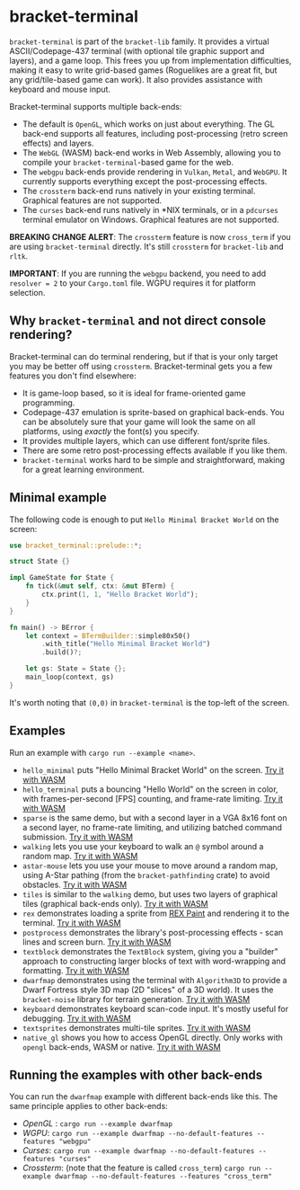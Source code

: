 # bracket-terminal

`bracket-terminal` is part of the `bracket-lib` family. It provides a virtual ASCII/Codepage-437 terminal (with optional tile graphic support and layers), and a game loop. This frees you up from implementation difficulties, making it easy to write grid-based games (Roguelikes are a great fit, but any grid/tile-based game can work). It also provides assistance with keyboard and mouse input.

Bracket-terminal supports multiple back-ends:

* The default is `OpenGL`, which works on just about everything. The GL back-end supports all features, including post-processing (retro screen effects) and layers.
* The `WebGL` (WASM) back-end works in Web Assembly, allowing you to compile your `bracket-terminal`-based game for the web.
* The `webgpu` back-ends provide rendering in `Vulkan`, `Metal`, and `WebGPU`. It currently supports everything except the post-processing effects.
* The `crossterm` back-end runs natively in your existing terminal. Graphical features are not supported.
* The `curses` back-end runs natively in *NIX terminals, or in a `pdcurses` terminal emulator on Windows. Graphical features are not supported.

**BREAKING CHANGE ALERT**: The `crossterm` feature is now `cross_term` if you are using `bracket-terminal` directly. It's still `crossterm` for `bracket-lib` and `rltk`.

**IMPORTANT**: If you are running the `webgpu` backend, you need to add `resolver = 2` to your `Cargo.toml` file. WGPU requires it for platform selection.

## Why `bracket-terminal` and not direct console rendering?

Bracket-terminal can do terminal rendering, but if that is your only target you may be better off using `crossterm`. Bracket-terminal gets you a few features you don't find elsewhere:

* It is game-loop based, so it is ideal for frame-oriented game programming.
* Codepage-437 emulation is sprite-based on graphical back-ends. You can be absolutely sure that your game will look the same on all platforms, using *exactly* the font(s) you specify.
* It provides multiple layers, which can use different font/sprite files.
* There are some retro post-processing effects available if you like them.
* `bracket-terminal` works hard to be simple and straightforward, making for a great learning environment.

## Minimal example

The following code is enough to put `Hello Minimal Bracket World` on the screen:

```rust
use bracket_terminal::prelude::*;

struct State {}

impl GameState for State {
    fn tick(&mut self, ctx: &mut BTerm) {
        ctx.print(1, 1, "Hello Bracket World");
    }
}

fn main() -> BError {
    let context = BTermBuilder::simple80x50()
        .with_title("Hello Minimal Bracket World")
        .build()?;

    let gs: State = State {};
    main_loop(context, gs)
}
```

It's worth noting that `(0,0)` in `bracket-terminal` is the top-left of the screen.

## Examples

Run an example with `cargo run --example <name>`.

* `hello_minimal` puts "Hello Minimal Bracket World" on the screen. [Try it with WASM](https://jasonjmcghee.github.io/bracket-lib/hello_minimal/)
* `hello_terminal` puts a bouncing "Hello World" on the screen in color, with frames-per-second [FPS] counting, and frame-rate limiting. [Try it with WASM](https://jasonjmcghee.github.io/bracket-lib/hello_terminal/)
* `sparse` is the same demo, but with a second layer in a VGA 8x16 font on a second layer, no frame-rate limiting, and utilizing batched command submission. [Try it with WASM](https://jasonjmcghee.github.io/bracket-lib/sparse/)
* `walking` lets you use your keyboard to walk an `@` symbol around a random map. [Try it with WASM](https://jasonjmcghee.github.io/bracket-lib/walking/)
* `astar-mouse` lets you use your mouse to move around a random map, using A-Star pathing (from the `bracket-pathfinding` crate) to avoid obstacles. [Try it with WASM](https://jasonjmcghee.github.io/bracket-lib/astar_mouse/)
* `tiles` is similar to the `walking` demo, but uses two layers of graphical tiles (graphical back-ends only). [Try it with WASM](https://jasonjmcghee.github.io/bracket-lib/tiles/)
* `rex` demonstrates loading a sprite from [REX Paint](https://www.gridsagegames.com/rexpaint/) and rendering it to the terminal. [Try it with WASM](https://jasonjmcghee.github.io/bracket-lib/rex/)
* `postprocess` demonstrates the library's post-processing effects - scan lines and screen burn. [Try it with WASM](https://jasonjmcghee.github.io/bracket-lib/postprocess/)
* `textblock` demonstrates the `TextBlock` system, giving you a "builder" approach to constructing larger blocks of text with word-wrapping and formatting. [Try it with WASM](https://jasonjmcghee.github.io/bracket-lib/textblock/)
* `dwarfmap` demonstrates using the terminal with `Algorithm3D` to provide a Dwarf Fortress style 3D map (2D "slices" of a 3D world). It uses the `bracket-noise` library for terrain generation. [Try it with WASM](https://jasonjmcghee.github.io/bracket-lib/dwarfmap/)
* `keyboard` demonstrates keyboard scan-code input. It's mostly useful for debugging. [Try it with WASM](https://jasonjmcghee.github.io/bracket-lib/keyboard/)
* `textsprites` demonstrates multi-tile sprites. [Try it with WASM](https://jasonjmcghee.github.io/bracket-lib/textsprites/)
* `native_gl` shows you how to access OpenGL directly. Only works with `opengl` back-ends, WASM or native. [Try it with WASM](https://jasonjmcghee.github.io/bracket-lib/native_gl/)

## Running the examples with other back-ends

You can run the `dwarfmap` example with different back-ends like this. The same principle applies to other back-ends:

* *OpenGL* : `cargo run --example dwarfmap`
* *WGPU*: `cargo run --example dwarfmap --no-default-features --features "webgpu"`
* *Curses*: `cargo run --example dwarfmap --no-default-features --features "curses"`
* *Crossterm*: (note that the feature is called `cross_term`) `cargo run --example dwarfmap --no-default-features --features "cross_term"`
